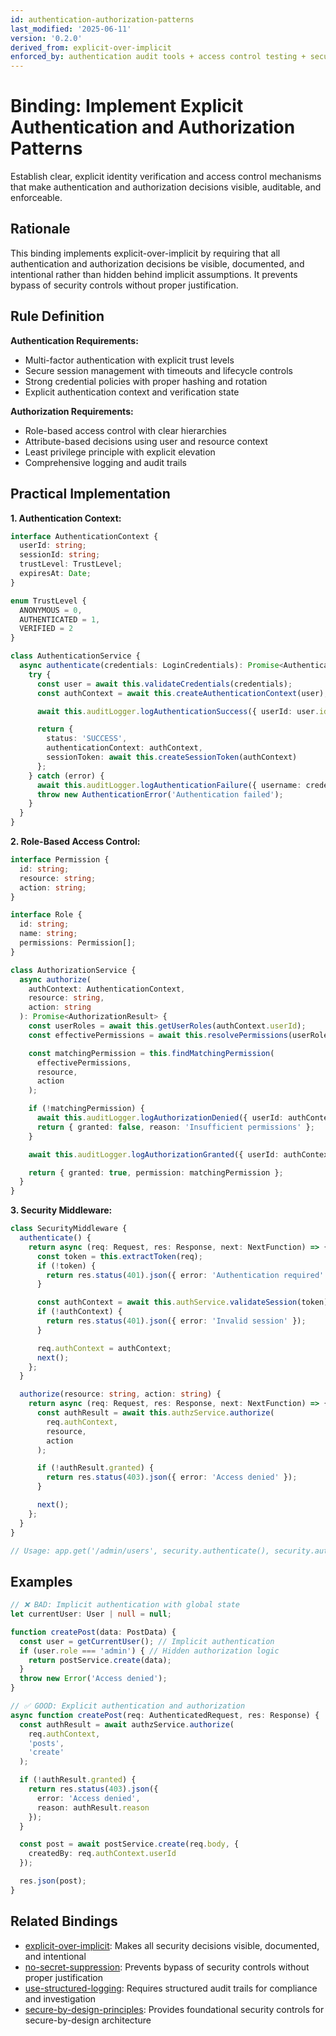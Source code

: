 ```yaml
---
id: authentication-authorization-patterns
last_modified: '2025-06-11'
version: '0.2.0'
derived_from: explicit-over-implicit
enforced_by: authentication audit tools + access control testing + security code review + compliance checks
---
```


# Binding: Implement Explicit Authentication and Authorization Patterns

Establish clear, explicit identity verification and access control mechanisms that make authentication and authorization decisions visible, auditable, and enforceable.

## Rationale

This binding implements explicit-over-implicit by requiring that all authentication and authorization decisions be visible, documented, and intentional rather than hidden behind implicit assumptions. It prevents bypass of security controls without proper justification.

## Rule Definition

**Authentication Requirements:**
- Multi-factor authentication with explicit trust levels
- Secure session management with timeouts and lifecycle controls
- Strong credential policies with proper hashing and rotation
- Explicit authentication context and verification state

**Authorization Requirements:**
- Role-based access control with clear hierarchies
- Attribute-based decisions using user and resource context
- Least privilege principle with explicit elevation
- Comprehensive logging and audit trails

## Practical Implementation

**1. Authentication Context:**

```typescript
interface AuthenticationContext {
  userId: string;
  sessionId: string;
  trustLevel: TrustLevel;
  expiresAt: Date;
}

enum TrustLevel {
  ANONYMOUS = 0,
  AUTHENTICATED = 1,
  VERIFIED = 2
}

class AuthenticationService {
  async authenticate(credentials: LoginCredentials): Promise<AuthenticationResult> {
    try {
      const user = await this.validateCredentials(credentials);
      const authContext = await this.createAuthenticationContext(user);

      await this.auditLogger.logAuthenticationSuccess({ userId: user.id });

      return {
        status: 'SUCCESS',
        authenticationContext: authContext,
        sessionToken: await this.createSessionToken(authContext)
      };
    } catch (error) {
      await this.auditLogger.logAuthenticationFailure({ username: credentials.username });
      throw new AuthenticationError('Authentication failed');
    }
  }
}
```

**2. Role-Based Access Control:**

```typescript
interface Permission {
  id: string;
  resource: string;
  action: string;
}

interface Role {
  id: string;
  name: string;
  permissions: Permission[];
}

class AuthorizationService {
  async authorize(
    authContext: AuthenticationContext,
    resource: string,
    action: string
  ): Promise<AuthorizationResult> {
    const userRoles = await this.getUserRoles(authContext.userId);
    const effectivePermissions = await this.resolvePermissions(userRoles);

    const matchingPermission = this.findMatchingPermission(
      effectivePermissions,
      resource,
      action
    );

    if (!matchingPermission) {
      await this.auditLogger.logAuthorizationDenied({ userId: authContext.userId, resource, action });
      return { granted: false, reason: 'Insufficient permissions' };
    }

    await this.auditLogger.logAuthorizationGranted({ userId: authContext.userId, resource, action });

    return { granted: true, permission: matchingPermission };
  }
}
```

**3. Security Middleware:**

```typescript
class SecurityMiddleware {
  authenticate() {
    return async (req: Request, res: Response, next: NextFunction) => {
      const token = this.extractToken(req);
      if (!token) {
        return res.status(401).json({ error: 'Authentication required' });
      }

      const authContext = await this.authService.validateSession(token);
      if (!authContext) {
        return res.status(401).json({ error: 'Invalid session' });
      }

      req.authContext = authContext;
      next();
    };
  }

  authorize(resource: string, action: string) {
    return async (req: Request, res: Response, next: NextFunction) => {
      const authResult = await this.authzService.authorize(
        req.authContext,
        resource,
        action
      );

      if (!authResult.granted) {
        return res.status(403).json({ error: 'Access denied' });
      }

      next();
    };
  }
}

// Usage: app.get('/admin/users', security.authenticate(), security.authorize('users', 'read'), handler);
```

## Examples

```typescript
// ❌ BAD: Implicit authentication with global state
let currentUser: User | null = null;

function createPost(data: PostData) {
  const user = getCurrentUser(); // Implicit authentication
  if (user.role === 'admin') { // Hidden authorization logic
    return postService.create(data);
  }
  throw new Error('Access denied');
}

// ✅ GOOD: Explicit authentication and authorization
async function createPost(req: AuthenticatedRequest, res: Response) {
  const authResult = await authzService.authorize(
    req.authContext,
    'posts',
    'create'
  );

  if (!authResult.granted) {
    return res.status(403).json({
      error: 'Access denied',
      reason: authResult.reason
    });
  }

  const post = await postService.create(req.body, {
    createdBy: req.authContext.userId
  });

  res.json(post);
}
```

## Related Bindings

- [explicit-over-implicit](../../tenets/explicit-over-implicit.md): Makes all security decisions visible, documented, and intentional
- [no-secret-suppression](../../tenets/no-secret-suppression.md): Prevents bypass of security controls without proper justification
- [use-structured-logging](../../core/use-structured-logging.md): Requires structured audit trails for compliance and investigation
- [secure-by-design-principles](secure-by-design-principles.md): Provides foundational security controls for secure-by-design architecture
